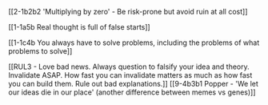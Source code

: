 [[2-1b2b2 'Multiplying by zero' - Be risk-prone but avoid ruin at all cost]]

[[1-1a5b Real thought is full of false starts]]

[[1-1c4b You always have to solve problems, including the problems of what problems to solve]]

[[RUL3 - Love bad news. Always question to falsify your idea and theory. Invalidate ASAP. How fast you can invalidate matters as much as how fast you can build them. Rule out bad explanations.]]
	[[9-4b3b1 Popper - 'We let our ideas die in our place' (another difference between memes vs genes)]]

